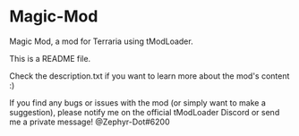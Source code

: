 # Magic-Mod
Magic Mod, a mod for Terraria using tModLoader.

This is a README file.



Check the description.txt if you want to learn more about the mod's content :)

If you find any bugs or issues with the mod (or simply want to make a suggestion), please notify me on the official tModLoader Discord or send me a private message!
@Zephyr-Dot#6200
